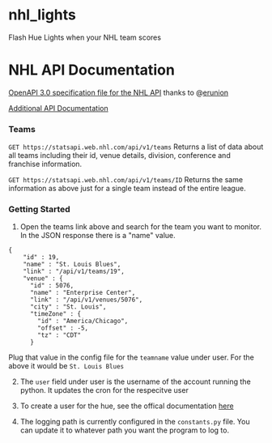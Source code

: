 # nhl_lights
Flash Hue Lights when your NHL team scores

# NHL API Documentation

[OpenAPI 3.0 specification file for the NHL API](https://github.com/erunion/sport-api-specifications/tree/master/nhl) thanks to @[erunion](https://github.com/erunion)

[Additional API Documentation](https://github.com/dword4/nhlapi)

### <a name="teams"></a>Teams

`GET https://statsapi.web.nhl.com/api/v1/teams` Returns a list of data about
all teams including their id, venue details, division, conference and franchise information.

`GET https://statsapi.web.nhl.com/api/v1/teams/ID` Returns the same information as above just
for a single team instead of the entire league.

### <a name="Getting Started"></a>Getting Started
1. Open the teams link above and search for the team you want to monitor. In the JSON response there is a "name" value.
```
{
    "id" : 19,
    "name" : "St. Louis Blues",
    "link" : "/api/v1/teams/19",
    "venue" : {
      "id" : 5076,
      "name" : "Enterprise Center",
      "link" : "/api/v1/venues/5076",
      "city" : "St. Louis",
      "timeZone" : {
        "id" : "America/Chicago",
        "offset" : -5,
        "tz" : "CDT"
      }
```
Plug that value in the config file for the `teamname` value under user. For the above it would be `St. Louis Blues`

2. The `user` field under user is the username of the account running the python. It updates the cron for the respecitve user

3. To create a user for the hue, see the offical documentation [here](https://developers.meethue.com/develop/get-started-2/)

4. The logging path is currently configured in the `constants.py` file. You can update it to whatever path you want the program to log to.
